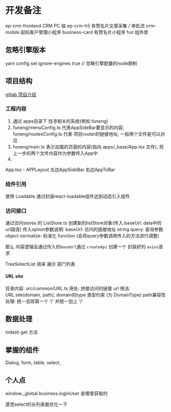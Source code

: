 # 开发备注

ep-crm-frontend CRM PC 端
ep-crm-h5  有赞名片文章采集 / 审批流
crm-mobile  起码客户管理小程序
business-card 有赞名片小程序
fun 组件库

## 忽略引擎版本

yarn config set ignore-engines true // 忽略引擎配置的node限制

## 项目结构

[gitlab 项目介绍](https://gitlab.qima-inc.com/enable-platform-frontend/ep-crm-frontend#%E5%BC%80%E5%8F%91%E7%8E%AF%E5%A2%83%E5%8F%8A%E9%83%A8%E7%BD%B2)

### 工程内容

1. 通过 apps目录下 找寻相关的系统(例如 funeng)
2. funeng/menuConfig.ts 代表AppSideBar要显示的内容; funeng/routesConfig.ts 代表 项目router的链接地址; 一般两个文件是可以对应
3. funeng/main.ts 表示加载的页面的内容(指向 apps/_base/App.tsx 文件), 将上一步的两个文件内容作为参数传入App中
4. 
App.tsx - APPLayout 左边AppSideBar 右边AppToBar

### 组件引用

使用 Loadable 通过封装react-loadable组件达到动态引入组件

### 访问接口

通过访问stores 的 ListStore.ts 创建新的listStore对象(传入 baseUrl: data中的url路径)
传入option参数说明:
    baseUrl: 访问的链接地址 string
    query: 查询参数 object
    normalize: 标准化 function (会将query参数调用传入的方法进行调整)

那么 内容逻辑会通过传入的`baseUrl`通过 `createApi` 创建一个 封装好的 `axios`请求

TreeSelectList 用来 展示 部门列表

#### URL site

目录内容: src/common/URL.ts
用处: 拼接访问的链接 url
用法: URL.site(domain, path);
domain的type 类型约束 (为 DomainType)
path兼容性处理: 统一去除第一个 '/' 并统一加上 '/'

## 数据处理

lodash get 方法

## 掌握的组件

Dialog, form, table, select, 

## 个人点

window._global.business.loginUser 是哪里获取的

感觉select的长列表能优化一下